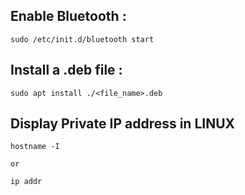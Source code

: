## Enable Bluetooth :
```console
sudo /etc/init.d/bluetooth start
```
## Install a .deb file :
```console
sudo apt install ./<file_name>.deb
```

## Display Private IP address in LINUX 
```console
hostname -I

or 

ip addr
```